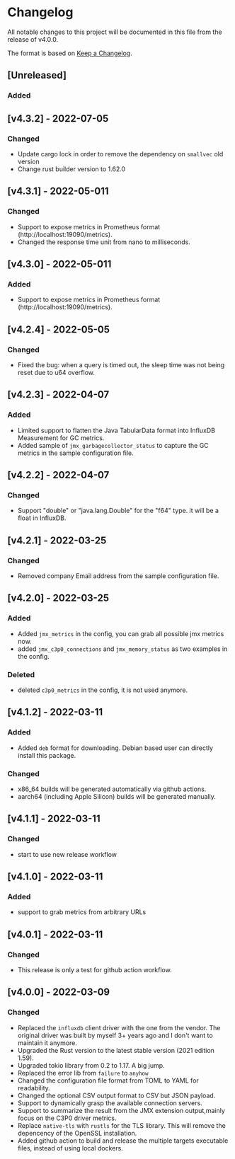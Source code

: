 # Changelog

All notable changes to this project will be documented in this file from the release of v4.0.0.

The format is based on [Keep a Changelog](https://keepachangelog.com/en/1.0.0/).

## [Unreleased]

### Added
## [v4.3.2] - 2022-07-05

### Changed
 - Update cargo lock in order to remove the dependency on `smallvec` old version
 - Change rust builder version to 1.62.0

## [v4.3.1] - 2022-05-011

### Changed
 - Support to expose metrics in Prometheus format (http://localhost:19090/metrics).
 - Changed the response time unit from nano to milliseconds.

## [v4.3.0] - 2022-05-011

### Added
 - Support to expose metrics in Prometheus format (http://localhost:19090/metrics).

## [v4.2.4] - 2022-05-05

### Changed
 - Fixed the bug: when a query is timed out, the sleep time was not being reset due to u64 overflow.

## [v4.2.3] - 2022-04-07

### Added
 - Limited support to flatten the Java TabularData format into InfluxDB Measurement for GC metrics.
 - Added sample of `jmx_garbagecollector_status` to capture the GC metrics in the sample configuration file.

## [v4.2.2] - 2022-04-07

### Changed
 - Support "double" or "java.lang.Double" for the "f64" type. it will be a float in InfluxDB.

## [v4.2.1] - 2022-03-25

### Changed
 - Removed company Email address from the sample configuration file.

## [v4.2.0] - 2022-03-25

### Added
 - Added `jmx_metrics` in the config, you can grab all possible jmx metrics now.
 - added `jmx_c3p0_connections` and `jmx_memory_status` as two examples in the config.

### Deleted
 - deleted `c3p0_metrics` in the config, it is not used anymore.

## [v4.1.2] - 2022-03-11

### Added
 - Added `deb` format for downloading. Debian based user can directly install this package.

### Changed
 - x86_64 builds will be generated automatically via github actions.
 - aarch64 (including Apple Silicon) builds will be generated manually.

## [v4.1.1] - 2022-03-11

### Changed
 - start to use new release workflow

## [v4.1.0] - 2022-03-11

### Added
 - support to grab metrics from arbitrary URLs
 
## [v4.0.1] - 2022-03-11

### Changed
 - This release is only a test for github action workflow.
 
## [v4.0.0] - 2022-03-09

### Changed
 - Replaced the `influxdb` client driver with the one from the vendor. The original driver was built by myself 3+ years ago and I don't want to maintain it anymore.
 - Upgraded the Rust version to the latest stable version (2021 edition 1.59).
 - Upgraded tokio library from 0.2 to 1.17. A big jump.
 - Replaced the error lib from `failure` to `anyhow`
 - Changed the configuration file format from TOML to YAML for readability.
 - Changed the optional CSV output format to CSV but JSON payload.
 - Support to dynamically grasp the available connection servers.
 - Support to summarize the result from the JMX extension output,mainly focus on the C3P0 driver metrics.
 - Replace `native-tls` with `rustls` for the TLS library. This will remove the depencency of the OpenSSL installation.
 - Added github action to build and release the multiple targets executable files, instead of using local dockers.

